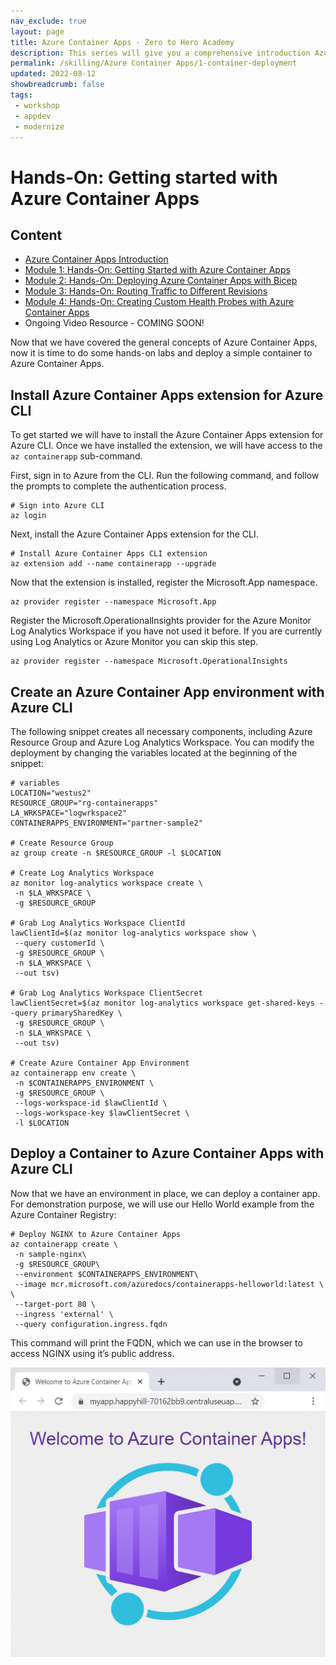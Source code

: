 ```yaml
---
nav_exclude: true
layout: page
title: Azure Container Apps - Zero to Hero Academy
description: This series will give you a comprehensive introduction Azure Container Apps.
permalink: /skilling/Azure Container Apps/1-container-deployment
updated: 2022-08-12
showbreadcrumb: false
tags:
 - workshop
 - appdev
 - modernize
---
```


# Hands-On: Getting started with Azure Container Apps

## Content
* [Azure Container Apps Introduction](https://github.com/microsoft/PartnerResources/blob/main/PartnerResources/skilling/Azure%20Container%20Apps/intro)
* [Module 1: Hands-On: Getting Started with Azure Container Apps](https://github.com/microsoft/PartnerResources/blob/main/PartnerResources/skilling/Azure%20Container%20Apps/1-container-deployment)
* [Module 2: Hands-On: Deploying Azure Container Apps with Bicep](https://github.com/microsoft/PartnerResources/blob/main/PartnerResources/skilling/Azure%20Container%20Apps/2-bicep)
* [Module 3: Hands-On: Routing Traffic to Different Revisions](https://github.com/microsoft/PartnerResources/blob/main/PartnerResources/skilling/Azure%20Container%20Apps/3-terraform)
* [Module 4: Hands-On: Creating Custom Health Probes with Azure Container Apps](https://github.com/microsoft/PartnerResources/blob/main/PartnerResources/skilling/Azure%20Container%20Apps/4-probes)
* Ongoing Video Resource - COMING SOON!

Now that we have covered the general concepts of Azure Container Apps, now it is time to do some hands-on labs and deploy a simple container to Azure Container Apps.

## Install Azure Container Apps extension for Azure CLI

To get started we will have to install the Azure Container Apps extension for Azure CLI. Once we have installed the extension, we will have access to the `az containerapp` sub-command.

First, sign in to Azure from the CLI. Run the following command, and follow the prompts to complete the authentication process.

```
# Sign into Azure CLI
az login
```
Next, install the Azure Container Apps extension for the CLI.

```
# Install Azure Container Apps CLI extension
az extension add --name containerapp --upgrade
```
Now that the extension is installed, register the Microsoft.App namespace.

```
az provider register --namespace Microsoft.App
```

Register the Microsoft.OperationalInsights provider for the Azure Monitor Log Analytics Workspace if you have not used it before.  If you are currently using Log Analytics or Azure Monitor you can skip this step.

```
az provider register --namespace Microsoft.OperationalInsights
```

## Create an Azure Container App environment with Azure CLI

The following snippet creates all necessary components, including Azure Resource Group and Azure Log Analytics Workspace. You can modify the deployment by changing the variables located at the beginning of the snippet:

```
# variables
LOCATION="westus2"
RESOURCE_GROUP="rg-containerapps"
LA_WRKSPACE="logwrkspace2"
CONTAINERAPPS_ENVIRONMENT="partner-sample2"

# Create Resource Group
az group create -n $RESOURCE_GROUP -l $LOCATION

# Create Log Analytics Workspace
az monitor log-analytics workspace create \
 -n $LA_WRKSPACE \
 -g $RESOURCE_GROUP

# Grab Log Analytics Workspace ClientId
lawClientId=$(az monitor log-analytics workspace show \
 --query customerId \
 -g $RESOURCE_GROUP \
 -n $LA_WRKSPACE \
 --out tsv)

# Grab Log Analytics Workspace ClientSecret
lawClientSecret=$(az monitor log-analytics workspace get-shared-keys --query primarySharedKey \
 -g $RESOURCE_GROUP \
 -n $LA_WRKSPACE \
 --out tsv)

# Create Azure Container App Environment
az containerapp env create \
 -n $CONTAINERAPPS_ENVIRONMENT \
 -g $RESOURCE_GROUP \
 --logs-workspace-id $lawClientId \
 --logs-workspace-key $lawClientSecret \
 -l $LOCATION
```

## Deploy a Container to Azure Container Apps with Azure CLI

Now that we have an environment in place, we can deploy a container app. For demonstration purpose, we will use our Hello World example from the Azure Container Registry:

```
# Deploy NGINX to Azure Container Apps
az containerapp create \
 -n sample-nginx\
 -g $RESOURCE_GROUP\
 --environment $CONTAINERAPPS_ENVIRONMENT\
 --image mcr.microsoft.com/azuredocs/containerapps-helloworld:latest \ \
 --target-port 80 \
 --ingress 'external' \
 --query configuration.ingress.fqdn
```

This command will print the FQDN, which we can use in the browser to access NGINX using it’s public address.

<div style="text-align: center;">

![](assets/aca-workshop/azure-container-apps-quickstart.jpg)

</div>
